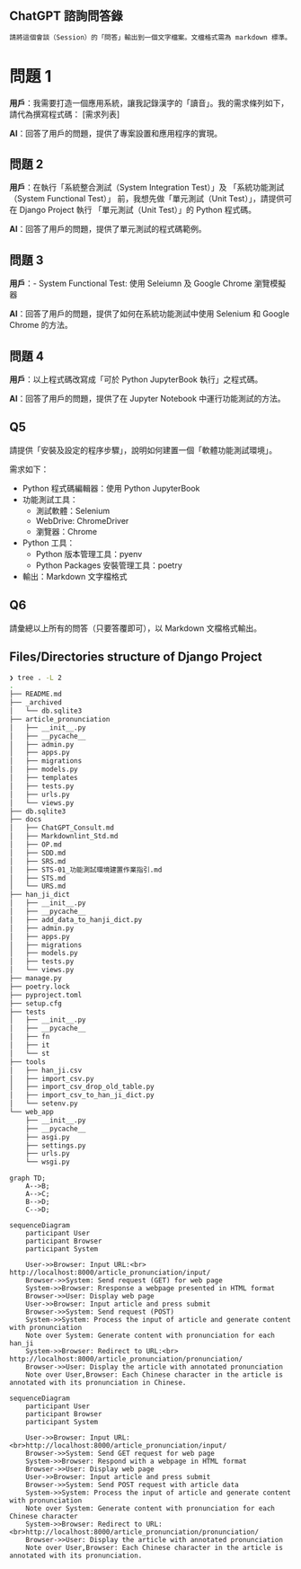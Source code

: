 ## ChatGPT 諮詢問答錄

```sh
請將這個會談（Session）的「問答」輸出到一個文字檔案。文檔格式需為 markdown 標準。
```

# 問題 1

**用戶**：我需要打造一個應用系統，讓我記錄漢字的「讀音」。我的需求條列如下，請代為撰寫程式碼：
[需求列表]

**AI**：回答了用戶的問題，提供了專案設置和應用程序的實現。

## 問題 2

**用戶**：在執行「系統整合測試（System Integration Test）」及
「系統功能測試（System Functional Test）」 前，我想先做「單元測試（Unit Test）」，請提供可在
Django Project 執行 「單元測試（Unit Test）」的 Python 程式碼。

**AI**：回答了用戶的問題，提供了單元測試的程式碼範例。

## 問題 3

**用戶**：- System Functional Test: 使用 Seleiumn 及 Google Chrome 瀏覽模擬器

**AI**：回答了用戶的問題，提供了如何在系統功能測試中使用 Selenium 和 Google Chrome 的方法。

## 問題 4

**用戶**：以上程式碼改寫成「可於 Python JupyterBook 執行」之程式碼。

**AI**：回答了用戶的問題，提供了在 Jupyter Notebook 中運行功能測試的方法。

## Q5

請提供「安裝及設定的程序步驟」，說明如何建置一個「軟體功能測試環境」。

需求如下：

- Python 程式碼編輯器：使用 Python JupyterBook
- 功能測試工具：
  - 測試軟體：Selenium
  - WebDrive: ChromeDriver
  - 瀏覽器：Chrome
- Python 工具：
  - Python 版本管理工具：pyenv
  - Python Packages 安裝管理工具：poetry
- 輸出：Markdown 文字檔格式

## Q6

請彙總以上所有的問答（只要答覆即可），以 Markdown 文檔格式輸出。

## Files/Directories structure of Django Project

```sh
❯ tree . -L 2
.
├── README.md
├── _archived
│   └── db.sqlite3
├── article_pronunciation
│   ├── __init__.py
│   ├── __pycache__
│   ├── admin.py
│   ├── apps.py
│   ├── migrations
│   ├── models.py
│   ├── templates
│   ├── tests.py
│   ├── urls.py
│   └── views.py
├── db.sqlite3
├── docs
│   ├── ChatGPT_Consult.md
│   ├── Markdownlint_Std.md
│   ├── OP.md
│   ├── SDD.md
│   ├── SRS.md
│   ├── STS-01_功能測試環境建置作業指引.md
│   ├── STS.md
│   └── URS.md
├── han_ji_dict
│   ├── __init__.py
│   ├── __pycache__
│   ├── add_data_to_hanji_dict.py
│   ├── admin.py
│   ├── apps.py
│   ├── migrations
│   ├── models.py
│   ├── tests.py
│   └── views.py
├── manage.py
├── poetry.lock
├── pyproject.toml
├── setup.cfg
├── tests
│   ├── __init__.py
│   ├── __pycache__
│   ├── fn
│   ├── it
│   └── st
├── tools
│   ├── han_ji.csv
│   ├── import_csv.py
│   ├── import_csv_drop_old_table.py
│   ├── import_csv_to_han_ji_dict.py
│   └── setenv.py
└── web_app
    ├── __init__.py
    ├── __pycache__
    ├── asgi.py
    ├── settings.py
    ├── urls.py
    └── wsgi.py

```

```mermaid
graph TD;
    A-->B;
    A-->C;
    B-->D;
    C-->D;
```

```mermaid
sequenceDiagram
    participant User
    participant Browser
    participant System

    User->>Browser: Input URL:<br> http://localhost:8000/article_pronunciation/input/
    Browser->>System: Send request (GET) for web page
    System->>Browser: Rresponse a webpage presented in HTML format
    Browser->>User: Display web page
    User->>Browser: Input article and press submit
    Browser->>System: Send request (POST)
    System->>System: Process the input of article and generate content with pronunciation
    Note over System: Generate content with pronunciation for each han_ji
    System->>Browser: Redirect to URL:<br> http://localhost:8000/article_pronunciation/pronunciation/
    Browser->>User: Display the article with annotated pronunciation
    Note over User,Browser: Each Chinese character in the article is annotated with its pronunciation in Chinese.
```

```mermaid
sequenceDiagram
    participant User
    participant Browser
    participant System

    User->>Browser: Input URL:<br>http://localhost:8000/article_pronunciation/input/
    Browser->>System: Send GET request for web page
    System->>Browser: Respond with a webpage in HTML format
    Browser->>User: Display web page
    User->>Browser: Input article and press submit
    Browser->>System: Send POST request with article data
    System->>System: Process the input of article and generate content with pronunciation
    Note over System: Generate content with pronunciation for each Chinese character
    System->>Browser: Redirect to URL:<br>http://localhost:8000/article_pronunciation/pronunciation/
    Browser->>User: Display the article with annotated pronunciation
    Note over User,Browser: Each Chinese character in the article is annotated with its pronunciation.
```
